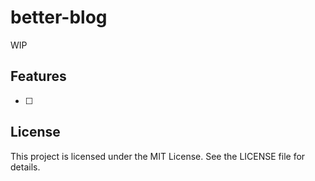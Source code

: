 # better-blog

WIP

## Features

- [ ] 

## License

This project is licensed under the MIT License. See the LICENSE file for details.
